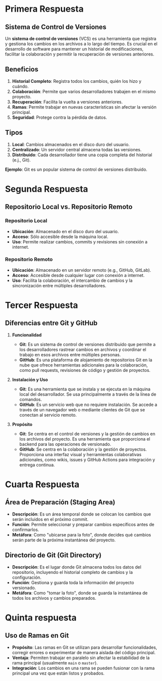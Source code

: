 # Primera Respuesta
## Sistema de Control de Versiones

Un **sistema de control de versiones** (VCS) es una herramienta que registra y gestiona los cambios en los archivos a lo largo del tiempo. Es crucial en el desarrollo de software para mantener un historial de modificaciones, facilitar la colaboración y permitir la recuperación de versiones anteriores.

## Beneficios

1. **Historial Completo**: Registra todos los cambios, quién los hizo y cuándo.
2. **Colaboración**: Permite que varios desarrolladores trabajen en el mismo proyecto.
3. **Recuperación**: Facilita la vuelta a versiones anteriores.
4. **Ramas**: Permite trabajar en nuevas características sin afectar la versión principal.
5. **Seguridad**: Protege contra la pérdida de datos.

## Tipos

1. **Local**: Cambios almacenados en el disco duro del usuario.
2. **Centralizado**: Un servidor central almacena todas las versiones.
3. **Distribuido**: Cada desarrollador tiene una copia completa del historial (e.j., Git).

**Ejemplo**: Git es un popular sistema de control de versiones distribuido.
# Segunda Respuesta 
## Repositorio Local vs. Repositorio Remoto

### Repositorio Local

- **Ubicación**: Almacenado en el disco duro del usuario.
- **Acceso**: Sólo accesible desde la máquina local.
- **Uso**: Permite realizar cambios, commits y revisiones sin conexión a internet.

### Repositorio Remoto

- **Ubicación**: Almacenado en un servidor remoto (e.g., GitHub, GitLab).
- **Acceso**: Accesible desde cualquier lugar con conexión a internet.
- **Uso**: Facilita la colaboración, el intercambio de cambios y la sincronización entre múltiples desarrolladores.
# Tercer Respuesta 

## Diferencias entre Git y GitHub

1. **Funcionalidad**

   - **Git**: Es un sistema de control de versiones distribuido que permite a los desarrolladores rastrear cambios en archivos y coordinar el trabajo en esos archivos entre múltiples personas.
   - **GitHub**: Es una plataforma de alojamiento de repositorios Git en la nube que ofrece herramientas adicionales para la colaboración, como pull requests, revisiones de código y gestión de proyectos.

2. **Instalación y Uso**

   - **Git**: Es una herramienta que se instala y se ejecuta en la máquina local del desarrollador. Se usa principalmente a través de la línea de comandos.
   - **GitHub**: Es un servicio web que no requiere instalación. Se accede a través de un navegador web o mediante clientes de Git que se conectan al servicio remoto.

3. **Propósito**

   - **Git**: Se centra en el control de versiones y la gestión de cambios en los archivos del proyecto. Es una herramienta que proporciona el backend para las operaciones de versionado.
   - **GitHub**: Se centra en la colaboración y la gestión de proyectos. Proporciona una interfaz visual y herramientas colaborativas adicionales, como wikis, issues y GitHub Actions para integración y entrega continua.

# Cuarta Respuesta


## Área de Preparación (Staging Area)

- **Descripción**: Es un área temporal donde se colocan los cambios que serán incluidos en el próximo commit.
- **Función**: Permite seleccionar y preparar cambios específicos antes de confirmarlos.
- **Metáfora**: Como "ubicarse para la foto", donde decides qué cambios serán parte de la próxima instantánea del proyecto.

## Directorio de Git (Git Directory)

- **Descripción**: Es el lugar donde Git almacena todos los datos del repositorio, incluyendo el historial completo de cambios y la configuración.
- **Función**: Gestiona y guarda toda la información del proyecto versionado.
- **Metáfora**: Como "tomar la foto", donde se guarda la instantánea de todos los archivos y cambios preparados.

# Quinta respuesta

## Uso de Ramas en Git

- **Propósito**: Las ramas en Git se utilizan para desarrollar funcionalidades, corregir errores o experimentar de manera aislada del código principal.
- **Ventaja**: Permiten trabajar en paralelo sin afectar la estabilidad de la rama principal (usualmente `main` o `master`).
- **Integración**: Los cambios en una rama se pueden fusionar con la rama principal una vez que están listos y probados.



